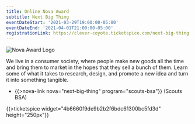 ```yaml
---
title: Online Nova Award
subtitle: Next Big Thing
eventDateStart: '2021-03-29T19:00:00-05:00'
eventDateEnd: '2021-04-01T21:00:00-05:00'
registrationLink: https://clever-coyote.ticketspice.com/next-big-thing
---
```


<div class="W(35%) W(70%)--s M(a)">
<img src="{{@root.rootPath}}nova-lab/images/nova-patch.jpg" alt="Nova Award Logo" class="W(100%)" />
</div>

We live in a consumer society, where people make new goods all the time and bring them to market in the hopes that they sell a bunch of them. Learn some of what it takes to research, design, and promote a new idea and turn it into something tangible.

* {{>nova-link nova="next-big-thing" program="scouts-bsa"}} (Scouts BSA)

{{>ticketspice widget="4b6660f9de9b2b2f6bdc61300bc5fd3d" height="250px"}}
